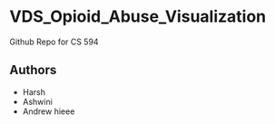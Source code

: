 # VDS_Opioid_Abuse_Visualization
Github Repo for CS 594

## Authors
* Harsh
* Ashwini
* Andrew
hieee
